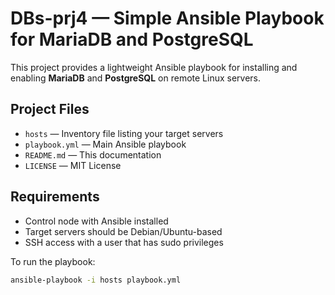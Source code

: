 # DBs-prj4 — Simple Ansible Playbook for MariaDB and PostgreSQL

This project provides a lightweight Ansible playbook for installing and enabling **MariaDB** and **PostgreSQL** on remote Linux servers.

## Project Files

- `hosts` — Inventory file listing your target servers
- `playbook.yml` — Main Ansible playbook
- `README.md` — This documentation
- `LICENSE` — MIT License

## Requirements

- Control node with Ansible installed
- Target servers should be Debian/Ubuntu-based
- SSH access with a user that has sudo privileges

To run the playbook:
```bash
ansible-playbook -i hosts playbook.yml
```


